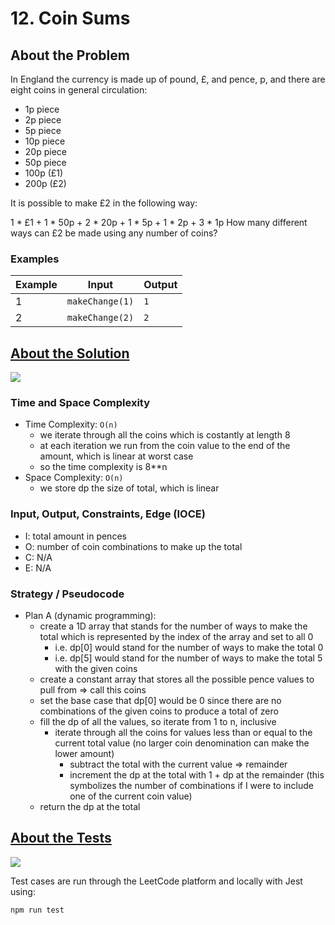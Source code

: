 # 12. Coin Sums

## About the Problem

In England the currency is made up of pound, £, and pence, p, and there are eight coins in general circulation:

- 1p piece
- 2p piece
- 5p piece
- 10p piece
- 20p piece
- 50p piece
- 100p (£1)
- 200p (£2)

It is possible to make £2 in the following way:

1 * £1 + 1 * 50p + 2 * 20p + 1 * 5p + 1 * 2p + 3 * 1p
How many different ways can £2 be made using any number of coins?

### Examples

| Example| Input | Output |
| --- | --- | --- |
| 1 | `makeChange(1)` | `1` |
| 2 | `makeChange(2)` | `2` |

## <a href='./coinSums.js'>About the Solution</a>

<img src='https://img.shields.io/badge/JavaScript-F7DF1E.svg?style=for-the-badge&logo=JavaScript&logoColor=black' />

### Time and Space Complexity
  - Time Complexity: `O(n)`
    - we iterate through all the coins which is costantly at length 8
    - at each iteration we run from the coin value to the end of the amount, which is linear at worst case
    - so the time complexity is 8**n
  - Space Complexity: `O(n)`
    - we store dp the size of total, which is linear

### Input, Output, Constraints, Edge (IOCE)

  - I: total amount in pences
  - O: number of coin combinations to make up the total
  - C: N/A
  - E: N/A

### Strategy / Pseudocode
- Plan A (dynamic programming):
  - create a 1D array that stands for the number of ways to make the total which is represented by the index of the array and set to all 0
    - i.e. dp[0] would stand for the number of ways to make the total 0
    - i.e. dp[5] would stand for the number of ways to make the total 5 with the given coins
  - create a constant array that stores all the possible pence values to pull from => call this coins
  - set the base case that dp[0] would be 0 since there are no combinations of the given coins to produce a total of zero
  - fill the dp of all the values, so iterate from 1 to n, inclusive
    - iterate through all the coins for values less than or equal to the current total value (no larger coin denomination can make the lower amount)
      - subtract the total with the current value => remainder
      - increment the dp at the total with 1 + dp at the remainder (this symbolizes the number of combinations if I were to include one of the current coin value)
  - return the dp at the total

## <a href='./coinSums.test.js'>About the Tests</a>

<img src='https://img.shields.io/badge/Jest-C21325.svg?style=for-the-badge&logo=Jest&logoColor=white' />

Test cases are run through the LeetCode platform and locally with Jest using:
```
npm run test
```